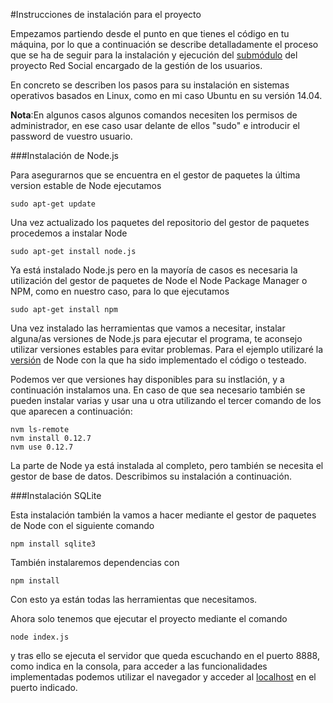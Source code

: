 #Instrucciones de instalación para el proyecto

Empezamos partiendo desde el punto en que tienes el código en tu máquina, por lo que a continuación se describe detalladamente el proceso que se ha de seguir para la instalación y ejecución del [submódulo](https://github.com/alcasla/ProyectoCloudComputing/blob/master/README.md) del proyecto Red Social encargado de la gestión de los usuarios.

En concreto se describen los pasos para su instalación en sistemas operativos basados en Linux, como en mi caso Ubuntu en su versión 14.04.

**Nota**:En algunos casos algunos comandos necesiten los permisos de administrador, en ese caso usar delante de ellos "sudo" e introducir el password de vuestro usuario.

###Instalación de Node.js

Para asegurarnos que se encuentra en el gestor de paquetes la última version estable de Node ejecutamos

`sudo apt-get update`

Una vez actualizado los paquetes del repositorio del gestor de paquetes procedemos a instalar Node

`sudo apt-get install node.js`

Ya está instalado Node.js pero en la mayoría de casos es necesaria la utilización del gestor de paquetes de Node el Node Package Manager o NPM, como en nuestro caso, para lo que ejecutamos

`sudo apt-get install npm`

Una vez instalado las herramientas que vamos a necesitar, instalar alguna/as versiones de Node.js para ejecutar el programa, te aconsejo utilizar versiones estables para evitar problemas. Para el ejemplo utilizaré la [versión](https://travis-ci.org/alcasla/ProyectoCloudComputing) de Node con la que ha sido implementado el código o testeado.

Podemos ver que versiones hay disponibles para su instlación, y a continuación instalamos una. En caso de que sea necesario también se pueden instalar varias y usar una u otra utilizando el tercer comando de los que aparecen a continuación:

```
nvm ls-remote
nvm install 0.12.7
nvm use 0.12.7
```

La parte de Node ya está instalada al completo, pero también se necesita el gestor de base de datos. Describimos su instalación a continuación.

###Instalación SQLite

Esta instalación también la vamos a hacer mediante el gestor de paquetes de Node con el siguiente comando

`npm install sqlite3`

También instalaremos dependencias con

`npm install`

Con esto ya están todas las herramientas que necesitamos.


Ahora solo tenemos que ejecutar el proyecto mediante el comando

`node index.js`

y tras ello se ejecuta el servidor que queda escuchando en el puerto 8888, como indica en la consola, para acceder a las funcionalidades implementadas podemos utilizar el navegador y acceder al [localhost](http://localhost:5000/) en el puerto indicado.